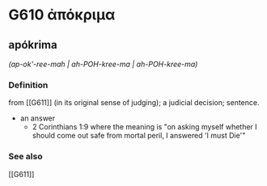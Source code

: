 # G610 ἀπόκριμα

## apókrima

_(ap-ok'-ree-mah | ah-POH-kree-ma | ah-POH-kree-ma)_

### Definition

from [[G611]] (in its original sense of judging); a judicial decision; sentence.

- an answer
  - 2 Corinthians 1:9 where the meaning is &quot;on asking myself whether I should come out safe from mortal peril, I answered 'I must Die'&quot;

### See also

[[G611]]

